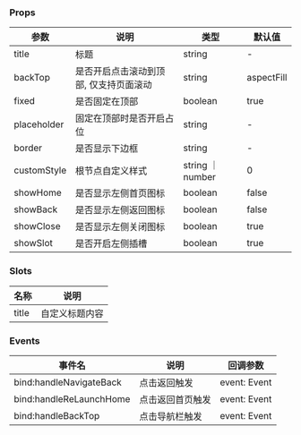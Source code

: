 ### Props

| 参数        | 说明                                   | 类型             | 默认值     |
| ----------- | -------------------------------------- | ---------------- | ---------- |
| title       | 标题                                   | string           | -          |
| backTop     | 是否开启点击滚动到顶部, 仅支持页面滚动 | string           | aspectFill |
| fixed       | 是否固定在顶部                         | boolean          | true       |
| placeholder | 固定在顶部时是否开启占位               | string           | -          |
| border      | 是否显示下边框                         | string           | -          |
| customStyle | 根节点自定义样式                       | string ｜ number | 0          |
| showHome    | 是否显示左侧首页图标                   | boolean          | false      |
| showBack    | 是否显示左侧返回图标                   | boolean          | false      |
| showClose   | 是否显示左侧关闭图标                   | boolean          | true       |
| showSlot    | 是否开启左侧插槽                       | boolean          | true       |

### Slots

| 名称  | 说明           |
| ----- | -------------- |
| title | 自定义标题内容 |

### Events

| 事件名                  | 说明             | 回调参数     |
| ----------------------- | ---------------- | ------------ |
| bind:handleNavigateBack | 点击返回触发     | event: Event |
| bind:handleReLaunchHome | 点击返回首页触发 | event: Event |
| bind:handleBackTop      | 点击导航栏触发   | event: Event |
